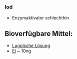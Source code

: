 ### Iod
- Enzymaktivator schlechthin

## Bioverfügbare Mittel:
 - [Lugolsche Lösung](../../Rezepte_und_Anleitungen/Lugolsche%20Lösung.md)
 - [Ei](../Rohstoffe/Ei.md) ~ 10ng